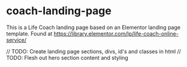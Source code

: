 # coach-landing-page

This is a Life Coach landing page based on an Elementor landing page template. Found at https://library.elementor.com/lp/life-coach-online-service/

// TODO: Create landing page sections, divs, id's and classes in html
// TODO: Flesh out hero section content and styling

